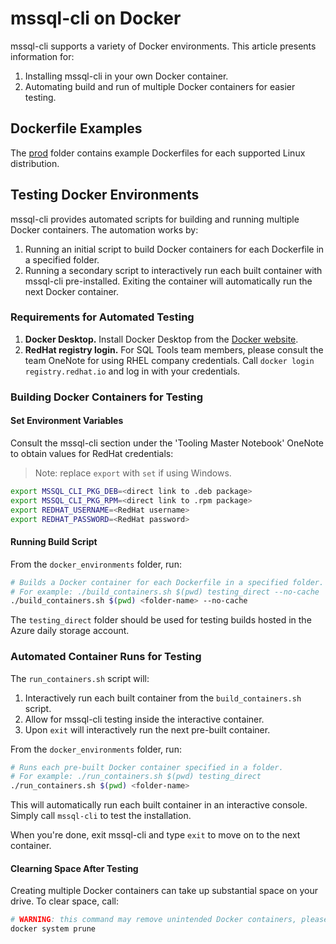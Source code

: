# mssql-cli on Docker
mssql-cli supports a variety of Docker environments. This article presents information for:
1. Installing mssql-cli in your own Docker container.
2. Automating build and run of multiple Docker containers for easier testing.

## Dockerfile Examples
The [prod](https://github.com/dbcli/mssql-cli/tree/master/docker_environments/prod/) folder contains example Dockerfiles for each supported Linux distribution.

## Testing Docker Environments
mssql-cli provides automated scripts for building and running multiple Docker containers. The automation works by:
1. Running an initial script to build Docker containers for each Dockerfile in a specified folder.
2. Running a secondary script to interactively run each built container with mssql-cli pre-installed. Exiting the container will automatically run the next Docker container.

### Requirements for Automated Testing
1. **Docker Desktop.** Install Docker Desktop from the [Docker website](https://www.docker.com/products/docker-desktop).
2. **RedHat registry login.** For SQL Tools team members, please consult the team OneNote for using RHEL company credentials. Call `docker login registry.redhat.io` and log in with your credentials.

### Building Docker Containers for Testing

#### Set Environment Variables
Consult the mssql-cli section under the 'Tooling Master Notebook' OneNote to obtain values for RedHat credentials:

> Note: replace `export` with `set` if using Windows.

```sh
export MSSQL_CLI_PKG_DEB=<direct link to .deb package>
export MSSQL_CLI_PKG_RPM=<direct link to .rpm package>
export REDHAT_USERNAME=<RedHat username>
export REDHAT_PASSWORD=<RedHat password>
```

#### Running Build Script
From the `docker_environments` folder, run:
```sh
# Builds a Docker container for each Dockerfile in a specified folder.
# For example: ./build_containers.sh $(pwd) testing_direct --no-cache
./build_containers.sh $(pwd) <folder-name> --no-cache
```

The `testing_direct` folder should be used for testing builds hosted in the Azure daily storage account.

### Automated Container Runs for Testing
The `run_containers.sh` script will:
1. Interactively run each built container from the `build_containers.sh` script.
2. Allow for mssql-cli testing inside the interactive container.
3. Upon `exit` will interactively run the next pre-built container.

From the `docker_environments` folder, run:
```sh
# Runs each pre-built Docker container specified in a folder.
# For example: ./run_containers.sh $(pwd) testing_direct
./run_containers.sh $(pwd) <folder-name>
```

This will automatically run each built container in an interactive console. Simply call `mssql-cli` to test the installation.

When you're done, exit mssql-cli and type `exit` to move on to the next container.

#### Clearning Space After Testing
Creating multiple Docker containers can take up substantial space on your drive. To clear space, call:
```sh
# WARNING: this command may remove unintended Docker containers, please use with caution.
docker system prune
```

